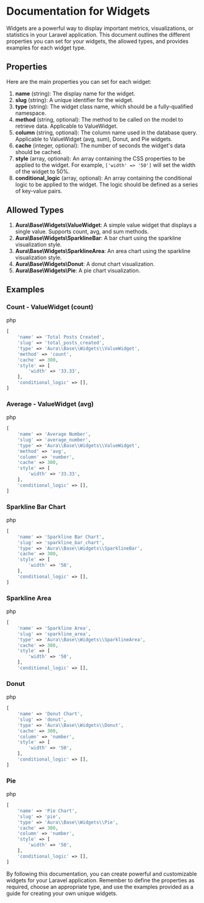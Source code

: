 
Documentation for Widgets
=========================

Widgets are a powerful way to display important metrics, visualizations, or statistics in your Laravel application. This document outlines the different properties you can set for your widgets, the allowed types, and provides examples for each widget type.

Properties
----------

Here are the main properties you can set for each widget:

1.  **name** (string): The display name for the widget.
2.  **slug** (string): A unique identifier for the widget.
3.  **type** (string): The widget class name, which should be a fully-qualified namespace.
4.  **method** (string, optional): The method to be called on the model to retrieve data. Applicable to ValueWidget.
5.  **column** (string, optional): The column name used in the database query. Applicable to ValueWidget (avg, sum), Donut, and Pie widgets.
6.  **cache** (integer, optional): The number of seconds the widget's data should be cached.
7.  **style** (array, optional): An array containing the CSS properties to be applied to the widget. For example, `['width' => '50']` will set the width of the widget to 50%.
8.  **conditional\_logic** (array, optional): An array containing the conditional logic to be applied to the widget. The logic should be defined as a series of key-value pairs.

Allowed Types
-------------

1.  **Aura\\Base\\Widgets\\ValueWidget**: A simple value widget that displays a single value. Supports count, avg, and sum methods.
2.  **Aura\\Base\\Widgets\\SparklineBar**: A bar chart using the sparkline visualization style.
3.  **Aura\\Base\\Widgets\\SparklineArea**: An area chart using the sparkline visualization style.
4.  **Aura\\Base\\Widgets\\Donut**: A donut chart visualization.
5.  **Aura\\Base\\Widgets\\Pie**: A pie chart visualization.

Examples
--------

### Count - ValueWidget (count)

php

```php
[
    'name' => 'Total Posts Created',
    'slug' => 'total_posts_created',
    'type' => 'Aura\\Base\\Widgets\\ValueWidget',
    'method' => 'count',
    'cache' => 300,
    'style' => [
        'width' => '33.33',
    ],
    'conditional_logic' => [],
]
```

### Average - ValueWidget (avg)

php

```php
[
    'name' => 'Average Number',
    'slug' => 'average_number',
    'type' => 'Aura\\Base\\Widgets\\ValueWidget',
    'method' => 'avg',
    'column' => 'number',
    'cache' => 300,
    'style' => [
        'width' => '33.33',
    ],
    'conditional_logic' => [],
]
```

### Sparkline Bar Chart

php

```php
[
    'name' => 'Sparkline Bar Chart',
    'slug' => 'sparkline_bar_chart',
    'type' => 'Aura\\Base\\Widgets\\SparklineBar',
    'cache' => 300,
    'style' => [
        'width' => '50',
    ],
    'conditional_logic' => [],
]
```

### Sparkline Area

php

```php
[
    'name' => 'Sparkline Area',
    'slug' => 'sparkline_area',
    'type' => 'Aura\\Base\\Widgets\\SparklineArea',
    'cache' => 300,
    'style' => [
        'width' => '50',
    ],
    'conditional_logic' => [],
```



### Donut

php

```php
[
    'name' => 'Donut Chart',
    'slug' => 'donut',
    'type' => 'Aura\\Base\\Widgets\\Donut',
    'cache' => 300,
    'column' => 'number',
    'style' => [
        'width' => '50',
    ],
    'conditional_logic' => [],
]
```

### Pie

php

```php
[
    'name' => 'Pie Chart',
    'slug' => 'pie',
    'type' => 'Aura\\Base\\Widgets\\Pie',
    'cache' => 300,
    'column' => 'number',
    'style' => [
        'width' => '50',
    ],
    'conditional_logic' => [],
]
```

By following this documentation, you can create powerful and customizable widgets for your Laravel application. Remember to define the properties as required, choose an appropriate type, and use the examples provided as a guide for creating your own unique widgets.
